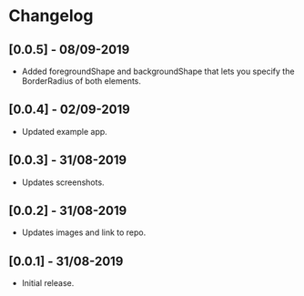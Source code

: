# Changelog

## [0.0.5] - 08/09-2019

* Added foregroundShape and backgroundShape that lets you specify the BorderRadius of both elements.

## [0.0.4] - 02/09-2019

* Updated example app.

## [0.0.3] - 31/08-2019

* Updates screenshots.

## [0.0.2] - 31/08-2019

* Updates images and link to repo.

## [0.0.1] - 31/08-2019

* Initial release.
